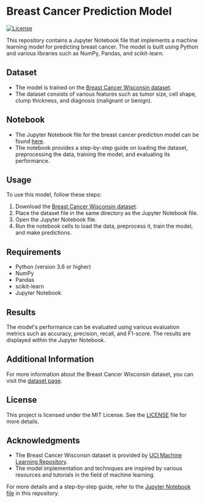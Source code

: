 # Breast Cancer Prediction Model
[![License](https://img.shields.io/badge/license-MIT-blue.svg)](LICENSE)

This repository contains a Jupyter Notebook file that implements a machine learning model for predicting breast cancer. The model is built using Python and various libraries such as NumPy, Pandas, and scikit-learn.

## Dataset

- The model is trained on the [Breast Cancer Wisconsin dataset](https://www.kaggle.com/datasets/uciml/breast-cancer-wisconsin-data).
- The dataset consists of various features such as tumor size, cell shape, clump thickness, and diagnosis (malignant or benign).

## Notebook

- The Jupyter Notebook file for the breast cancer prediction model can be found [here](https://github.com/AryanKaushal2002/Breast-Cancer-Prediction-Model-Using-ML/blob/main/Breast%20Cancer%20using%20ML/Breast_Cancer_Classification_using_Machine_Learning.ipynb).
- The notebook provides a step-by-step guide on loading the dataset, preprocessing the data, training the model, and evaluating its performance.

## Usage

To use this model, follow these steps:

1. Download the [Breast Cancer Wisconsin dataset](https://www.kaggle.com/datasets/uciml/breast-cancer-wisconsin-data).
2. Place the dataset file in the same directory as the Jupyter Notebook file.
3. Open the Jupyter Notebook file.
4. Run the notebook cells to load the data, preprocess it, train the model, and make predictions.

## Requirements

- Python (version 3.6 or higher)
- NumPy
- Pandas
- scikit-learn
- Jupyter Notebook

## Results

The model's performance can be evaluated using various evaluation metrics such as accuracy, precision, recall, and F1-score. The results are displayed within the Jupyter Notebook.

## Additional Information

For more information about the Breast Cancer Wisconsin dataset, you can visit the [dataset page](https://archive.ics.uci.edu/dataset/17/breast+cancer+wisconsin+diagnostic).

## License

This project is licensed under the MIT License. See the [LICENSE](LICENSE) file for more details.

## Acknowledgments

- The Breast Cancer Wisconsin dataset is provided by [UCI Machine Learning Repository](https://www.kaggle.com/datasets/uciml/breast-cancer-wisconsin-data).
- The model implementation and techniques are inspired by various resources and tutorials in the field of machine learning.

For more details and a step-by-step guide, refer to the [Jupyter Notebook file](https://github.com/AryanKaushal2002/Breast-Cancer-Prediction-Model-Using-ML/blob/main/Breast%20Cancer%20using%20ML/Breast_Cancer_Classification_using_Machine_Learning.ipynb) in this repository.

